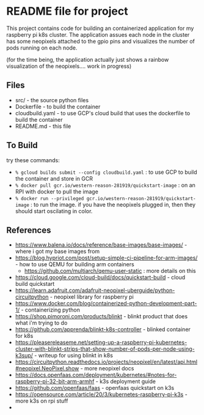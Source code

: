 # README file for project

This project contains code for building an containerized application for my
raspberry pi k8s cluster. The application assues each node in the cluster has
some neopixels attached to the gpio pins and visualizes the number of pods
running on each node.

(for the time being, the application actually just shows a rainbow visualization
of the neopixels.... work in progress)

## Files

* src/ - the source python files
* Dockerfile - to build the container
* cloudbuild.yaml - to use GCP's cloud build that uses the dockerfile to build the 
   container
* README.md - this file

## To Build

try these commands:
*  `% gcloud builds submit --config cloudbuild.yaml` : to use GCP to build the container and store in GCR
* `% docker pull gcr.io/western-reason-281919/quickstart-image` : on an RPI with docker to pull the image
* `% docker run --privileged gcr.io/western-reason-281919/quickstart-image` : to run the image.  if you have
   the neopixels plugged in, then they should start oscilating in color.

## References

* https://www.balena.io/docs/reference/base-images/base-images/  - where i got my base images from
* https://blog.hypriot.com/post/setup-simple-ci-pipeline-for-arm-images/ - how to use QEMU for building arm containers
  * https://github.com/multiarch/qemu-user-static : more details on this
* https://cloud.google.com/cloud-build/docs/quickstart-build - cloud build quickstart
* https://learn.adafruit.com/adafruit-neopixel-uberguide/python-circuitpython - neopixel library for raspberry pi
* https://www.docker.com/blog/containerized-python-development-part-1/ - containerizing python
* https://shop.pimoroni.com/products/blinkt - blinkt product that does what i'm trying to do
* https://github.com/apprenda/blinkt-k8s-controller - blinked container for k8s
* https://pleasereleaseme.net/setting-up-a-raspberry-pi-kubernetes-cluster-with-blinkt-strips-that-show-number-of-pods-per-node-using-k3sup/ - writeup for using blinkt in k8s
* https://circuitpython.readthedocs.io/projects/neopixel/en/latest/api.html#neopixel.NeoPixel.show - more neopixel docs
* https://docs.openfaas.com/deployment/kubernetes/#notes-for-raspberry-pi-32-bit-arm-armhf - k3s deployment guide
* https://github.com/openfaas/faas - openfaas quickstart on k3s
* https://opensource.com/article/20/3/kubernetes-raspberry-pi-k3s - more k3s on rpi stuff
* 



